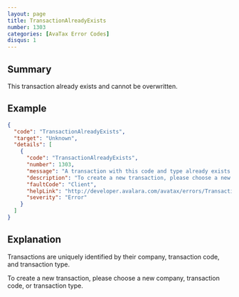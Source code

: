 ```yaml
---
layout: page
title: TransactionAlreadyExists
number: 1303
categories: [AvaTax Error Codes]
disqus: 1
---
```


## Summary

This transaction already exists and cannot be overwritten.

## Example

```json
{
  "code": "TransactionAlreadyExists",
  "target": "Unknown",
  "details": [
    {
      "code": "TransactionAlreadyExists",
      "number": 1303,
      "message": "A transaction with this code and type already exists.",
      "description": "To create a new transaction, please choose a new 'code'.  To adjust the existing transaction, please set allowAdjust to true.",
      "faultCode": "Client",
      "helpLink": "http://developer.avalara.com/avatax/errors/TransactionAlreadyExists",
      "severity": "Error"
    }
  ]
}
```

## Explanation

Transactions are uniquely identified by their company, transaction code, and transaction type.

To create a new transaction, please choose a new company, transaction code, or transaction type.
